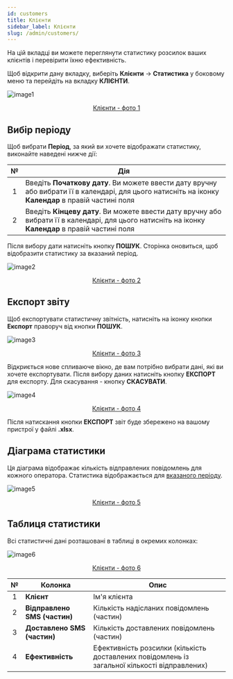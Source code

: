 ```yaml
---
id: customers
title: Клієнти
sidebar_label: Клієнти
slug: /admin/customers/
---
```


На цій вкладці ви можете переглянути статистику розсилок ваших клієнтів і перевірити їхню ефективність.

Щоб відкрити дану вкладку, виберіть **Клієнти** → **Статистика** у боковому меню та перейдіть на вкладку **КЛІЄНТИ**.

![image1](/img/uk/admin_statistics_customers/image1.png "Клієнти") <center><u>Клієнти - фото 1</u></center>

## Вибір періоду

Щоб вибрати **Період**, за який ви хочете відображати статистику, виконайте наведені нижче дії:

|  №  | Дія |
| :-: | --- |
| 1 | Введіть **Початкову дату**. Ви можете ввести дату вручну або вибрати її в календарі, для цього натисніть на іконку **Календар** в правій частині поля |
| 2 | Введіть **Кінцеву дату**. Ви можете ввести дату вручну або вибрати її в календарі, для цього натисніть на іконку **Календар** в правій частині поля |

Після вибору дати натисніть кнопку **ПОШУК**. Сторінка оновиться, щоб відобразити статистику за вказаний період.

![image2](/img/uk/admin_statistics_customers/image2.png "Клієнти") <center><u>Клієнти - фото 2</u></center>

## Експорт звіту

Щоб експортувати статистичну звітність, натисніть на іконку кнопки **Експорт** праворуч від кнопки **ПОШУК**.

![image3](/img/uk/admin_statistics_customers/image3.png "Клієнти") <center><u>Клієнти - фото 3</u></center>

Відкриється нове спливаюче вікно, де вам потрібно вибрати дані, які ви хочете експортувати. Після вибору даних натисніть кнопку **ЕКСПОРТ** для експорту. Для скасування - кнопку **СКАСУВАТИ**.

![image4](/img/uk/admin_statistics_customers/image4.png "Клієнти") <center><u>Клієнти - фото 4</u></center>

Після натискання кнопки **ЕКСПОРТ** звіт буде збережено на вашому пристрої у файлі **.xlsx**.

## Діаграма статистики

Ця діаграма відображає кількість відправлених повідомлень для кожного оператора. Статистика відображається для [вказаного періоду](#вибір-періоду).

![image5](/img/uk/admin_statistics_customers/image5.png "Клієнти") <center><u>Клієнти - фото 5</u></center>

## Таблиця статистики

Всі статистичні дані розташовані в таблиці в окремих колонках:

![image6](/img/uk/admin_statistics_customers/image6.png "Клієнти") <center><u>Клієнти - фото 6</u></center>

|  №  | Колонка | Опис |
| :-: | ------- | ---- |
| 1 | **Клієнт** | Ім'я клієнта |
| 2 | **Відправлено SMS (частин)** | Кількість надісланих повідомлень (частин) |
| 3 | **Доставлено SMS (частин)** | Кількість доставлених повідомлень (частин) |
| 4 | **Ефективність** | Ефективність розсилки (кількість доставлених повідомлень із загальної кількості відправлених) |
